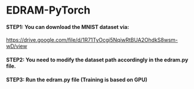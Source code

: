 # EDRAM-PyTorch

#### STEP1: You can download the MNIST dataset via:
https://drive.google.com/file/d/1R71TyOcgi5NqiwRtBUA2OhdkS8wsm-wD/view

#### STEP2: You need to modify the dataset path accordingly in the edram.py file. 

#### STEP3: Run the edram.py file (Training is based on GPU)


